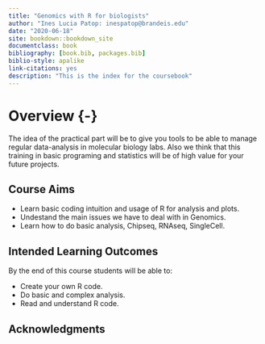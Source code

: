 ```yaml
--- 
title: "Genomics with R for biologists"
author: "Ines Lucia Patop: inespatop@brandeis.edu"
date: "2020-06-18"
site: bookdown::bookdown_site
documentclass: book
bibliography: [book.bib, packages.bib]
biblio-style: apalike
link-citations: yes
description: "This is the index for the coursebook"
---
```





# Overview {-}

The idea of the practical part will be to give you tools to be able to manage regular data-analysis in molecular biology labs. Also we think that this training in basic programing and statistics will be of high value for your future projects.

## Course Aims

* Learn basic coding intuition and usage of R for analysis and plots.
* Undestand the main issues we have to deal with in Genomics.
* Learn how to do basic analysis, Chipseq, RNAseq, SingleCell.

## Intended Learning Outcomes

By the end of this course students will be able to:

* Create your own R code.
* Do basic and complex analysis.
* Read and understand R code.

## Acknowledgments



